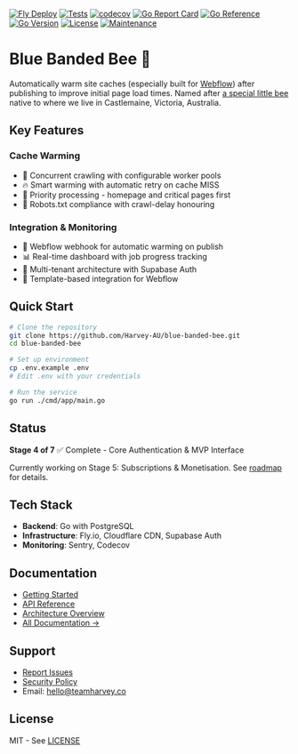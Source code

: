 [![Fly Deploy](https://github.com/Harvey-AU/blue-banded-bee/actions/workflows/fly-deploy.yml/badge.svg)](https://github.com/Harvey-AU/blue-banded-bee/actions/workflows/fly-deploy.yml)
[![Tests](https://github.com/Harvey-AU/blue-banded-bee/actions/workflows/test.yml/badge.svg)](https://github.com/Harvey-AU/blue-banded-bee/actions/workflows/test.yml)
[![codecov](https://codecov.io/github/harvey-au/blue-banded-bee/graph/badge.svg?token=EC0JW5IU7X)](https://codecov.io/github/harvey-au/blue-banded-bee)
[![Go Report Card](https://goreportcard.com/badge/github.com/Harvey-AU/blue-banded-bee?style=flat)](https://goreportcard.com/report/github.com/Harvey-AU/blue-banded-bee)
[![Go Reference](https://pkg.go.dev/badge/github.com/Harvey-AU/blue-banded-bee.svg)](https://pkg.go.dev/github.com/Harvey-AU/blue-banded-bee)
[![Go Version](https://img.shields.io/badge/go-1.25-blue.svg)](https://golang.org/)
[![License](https://img.shields.io/badge/License-MIT-blue.svg)](https://opensource.org/licenses/MIT)
[![Maintenance](https://img.shields.io/badge/Maintained%3F-yes-green.svg)](https://github.com/Harvey-AU/blue-banded-bee/graphs/commit-activity)

# Blue Banded Bee 🐝

Automatically warm site caches (especially built for [Webflow](https://www.webflow.com)) after publishing to improve initial page load times. Named after [a special little bee](https://www.aussiebee.com.au/blue-banded-bee-information.html) native to where we live in Castlemaine, Victoria, Australia.

## Key Features

### Cache Warming

- 🚀 Concurrent crawling with configurable worker pools
- 🔥 Smart warming with automatic retry on cache MISS
- 🥇 Priority processing - homepage and critical pages first
- 🤖 Robots.txt compliance with crawl-delay honouring

### Integration & Monitoring

- 🔌 Webflow webhook for automatic warming on publish
- 📊 Real-time dashboard with job progress tracking
- 🔐 Multi-tenant architecture with Supabase Auth
- 🎨 Template-based integration for Webflow

## Quick Start

```bash
# Clone the repository
git clone https://github.com/Harvey-AU/blue-banded-bee.git
cd blue-banded-bee

# Set up environment
cp .env.example .env
# Edit .env with your credentials

# Run the service
go run ./cmd/app/main.go
```

## Status

**Stage 4 of 7** ✅ Complete - Core Authentication & MVP Interface

Currently working on Stage 5: Subscriptions & Monetisation. See [roadmap](./Roadmap.md) for details.

## Tech Stack

- **Backend**: Go with PostgreSQL
- **Infrastructure**: Fly.io, Cloudflare CDN, Supabase Auth
- **Monitoring**: Sentry, Codecov

## Documentation

- [Getting Started](docs/development/DEVELOPMENT.md)
- [API Reference](docs/architecture/API.md)
- [Architecture Overview](docs/architecture/ARCHITECTURE.md)
- [All Documentation →](docs/)

## Support

- [Report Issues](https://github.com/Harvey-AU/blue-banded-bee/issues)
- [Security Policy](SECURITY.md)
- Email: <hello@teamharvey.co>

## License

MIT - See [LICENSE](LICENSE)

